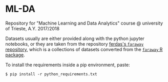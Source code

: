 # ML-DA
Repository for "Machine Learning and Data Analytics" course @ university of Trieste, A.Y. 2017/2018

Datasets usually are either provided along with the python jupyter notebooks, or they are taken from the repository [ferdas's `faraway` repository](https://github.com/ferdas/faraway_csv), which is a collections of datasets converted from the [`faraway` R package](https://cran.r-project.org/web/packages/faraway/).


To install the requirements inside a pip environment, paste:

    $ pip install -r python_requirements.txt
